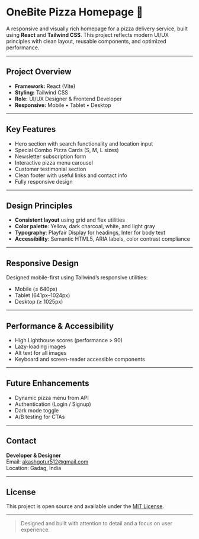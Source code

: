 # OneBite Pizza Homepage 🍕

A responsive and visually rich homepage for a pizza delivery service, built using **React** and **Tailwind CSS**. This project reflects modern UI/UX principles with clean layout, reusable components, and optimized performance.

---

## Project Overview

- **Framework:** React (Vite)
- **Styling:** Tailwind CSS
- **Role:** UI/UX Designer & Frontend Developer
- **Responsive:** Mobile • Tablet • Desktop

---

## Key Features

- Hero section with search functionality and location input
- Special Combo Pizza Cards (S, M, L sizes)
- Newsletter subscription form
- Interactive pizza menu carousel
- Customer testimonial section
- Clean footer with useful links and contact info
- Fully responsive design

---

## Design Principles

- **Consistent layout** using grid and flex utilities
- **Color palette**: Yellow, dark charcoal, white, and light gray
- **Typography**: Playfair Display for headings, Inter for body text
- **Accessibility**: Semantic HTML5, ARIA labels, color contrast compliance

---

## Responsive Design

Designed mobile-first using Tailwind’s responsive utilities:
- Mobile (≤ 640px)
- Tablet (641px–1024px)
- Desktop (≥ 1025px)

---

## Performance & Accessibility

- High Lighthouse scores (performance > 90)
- Lazy-loading images
- Alt text for all images
- Keyboard and screen-reader accessible components

---

## Future Enhancements

- Dynamic pizza menu from API
- Authentication (Login / Signup)
- Dark mode toggle
- A/B testing for CTAs

---

## Contact

**Developer & Designer**  
Email: akashgotur512@gmail.com    
Location: Gadag, India

---

## License

This project is open source and available under the [MIT License](LICENSE).

---

> Designed and built with attention to detail and a focus on user experience.
